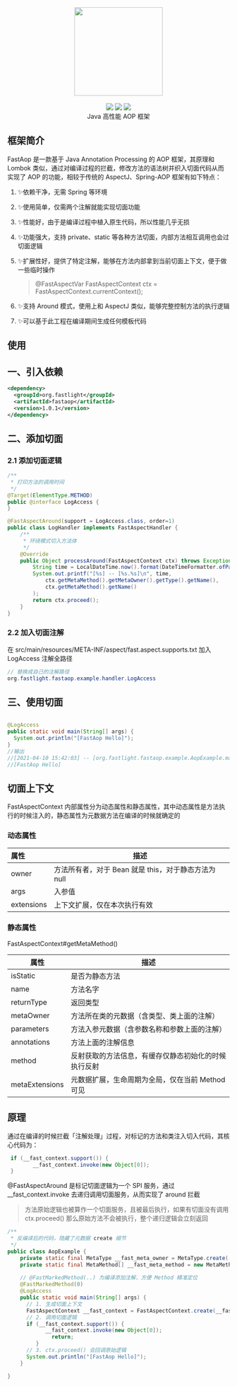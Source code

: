 <div align=center>
<img width="200px;" src="http://pan.sudoyc.com:7878/apps/files_sharing/publicpreview/zsW4eHSPx9DKt8P?x=3710&y=1192&a=true&file=logo.png&scalingup=0"/>
</div>

<br/>

<div align=center>
<img src="https://img.shields.io/badge/licenes-MIT-brightgreen.svg"/>
<img src="https://img.shields.io/badge/jdk-1.8-brightgreen.svg"/>
<img src="https://img.shields.io/badge/release-master-brightgreen.svg"/>
</div>

<div align=center>
Java 高性能 AOP 框架
</div>

## 框架简介

FastAop 是一款基于 Java Annotation Processing 的 AOP 框架，其原理和 Lombok 类似，通过对编译过程的拦截，修改方法的语法树并织入切面代码从而实现了 AOP 的功能，相较于传统的 AspectJ、Spring-AOP 框架有如下特点：

1. ✨依赖干净，无需 Spring 等环境

1. ✨使用简单，仅需两个注解就能实现切面功能

1. ✨性能好，由于是编译过程中植入原生代码，所以性能几乎无损

1. ✨功能强大，支持 private、static 等各种方法切面，内部方法相互调用也会过切面逻辑

1. ✨扩展性好，提供了特定注解，能够在方法内部拿到当前切面上下文，便于做一些临时操作

   > @FastAspectVar
   >  FastAspectContext ctx = FastAspectContext.currentContext();

1. ✨支持 Around 模式，使用上和 AspectJ 类似，能够完整控制方法的执行逻辑

1. ✨可以基于此工程在编译期间生成任何模板代码

## 使用

## 一、引入依赖
```xml
<dependency>
  <groupId>org.fastlight</groupId>
  <artifactId>fastaop</artifactId>
  <version>1.0.1</version>
</dependency>
```
## 二、添加切面
### 2.1 添加切面逻辑
```java
/**
 * 打印方法的调用时间
 */
@Target(ElementType.METHOD)
public @interface LogAccess {
}

@FastAspectAround(support = LogAccess.class, order=1)
public class LogHandler implements FastAspectHandler {
    /**
     * 环绕模式切入方法体
     */
    @Override
    public Object processAround(FastAspectContext ctx) throws Exception {
        String time = LocalDateTime.now().format(DateTimeFormatter.ofPattern("yyyy-MM-dd HH:mm:ss"));
        System.out.printf("[%s] -- [%s.%s]\n", time,
            ctx.getMetaMethod().getMetaOwner().getType().getName(),
            ctx.getMetaMethod().getName()
        );
        return ctx.proceed();
    }
}
```
### 2.2 加入切面注解
在 src/main/resources/META-INF/aspect/fast.aspect.supports.txt 加入 LogAccess 注解全路径

```java
// 替换成自己的注解路径
org.fastlight.fastaop.example.handler.LogAccess
```

## 三、使用切面

```java

@LogAccess
public static void main(String[] args) {
  System.out.println("[FastAop Hello]");
}
//输出
//[2021-04-10 15:42:03] -- [org.fastlight.fastaop.example.AopExample.main]
//[FastAop Hello]  
```

## 切面上下文

FastAspectContext 内部属性分为动态属性和静态属性，其中动态属性是方法执行的时候注入的，静态属性为元数据方法在编译的时候就确定的

### 动态属性

| 属性       | 描述                                                         |
| :--------- | ------------------------------------------------------------ |
| owner      | 方法所有者，对于 Bean 就是 this，对于静态方法为 null         |
| args       | 入参值                                                       |
| extensions | 上下文扩展，仅在本次执行有效 |

### 静态属性

FastAspectContext#getMetaMethod()

| 属性           | 描述                                                 |
| -------------- | ---------------------------------------------------- |
| isStatic       | 是否为静态方法                                       |
| name           | 方法名字                                             |
| returnType     | 返回类型                                             |
| metaOwner      | 方法所在类的元数据（含类型、类上面的注解）           |
| parameters     | 方法入参元数据（含参数名称和参数上面的注解）         |
| annotations    | 方法上面的注解信息                                   |
| method         | 反射获取的方法信息，有缓存仅静态初始化的时候执行反射 |
| metaExtensions | 元数据扩展，生命周期为全局，仅在当前 Method 可见     |



## 原理

通过在编译的时候拦截「注解处理」过程，对标记的方法和类注入切入代码，其核心代码为：

```java
 if (__fast_context.support()) {
        __fast_context.invoke(new Object[0]);
 }
```

@FastAspectAround 是标记切面逻辑为一个 SPI 服务，通过 __fast_context.invoke 去递归调用切面服务，从而实现了 around 拦截

> 方法原始逻辑也被算作一个切面服务，且被最后执行，如果有切面没有调用 ctx.proceed() 那么原始方法不会被执行，整个递归逻辑会立刻返回

```java
/**
 * 反编译后的代码，隐藏了元数据 create 细节
 */
public class AopExample {
    private static final MetaType __fast_meta_owner = MetaType.create(...);
    private static final MetaMethod[] __fast_meta_method = new MetaMethod[]{...};
  
    // @FastMarkedMethod(..) 为编译添加注解，方便 Method 精准定位
    @FastMarkedMethod(0)
    @LogAccess
    public static void main(String[] args) {
      // 1. 生成切面上下文 
      FastAspectContext __fast_context = FastAspectContext.create(__fast_meta_method[0], (Object)null, new Object[]{args});
      // 2. 调用切面逻辑 
      if (__fast_context.support()) {
            __fast_context.invoke(new Object[0]);
        	  return;
         }
      // 3. ctx.proceed() 会回调原始逻辑
      System.out.println("[FastAop Hello]");
    }

}

```

